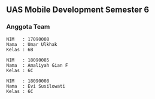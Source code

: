 ## UAS Mobile Development Semester 6

### Anggota Team

    NIM   : 17090008
    Nama  : Umar Ulkhak
    Kelas : 6B
    
    NIM   : 18090085
    Nama  : Amaliyah Gian F
    Kelas : 6C
  
    NIM   : 18090008
    Nama  : Evi Susilowati
    Kelas : 6C
